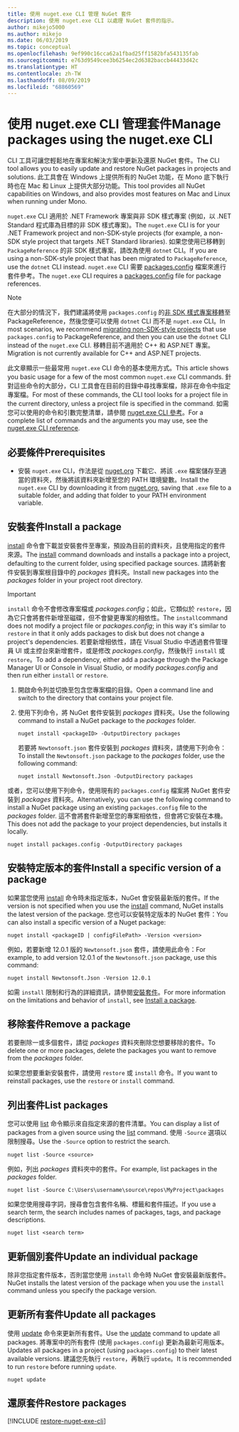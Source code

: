 ```yaml
---
title: 使用 nuget.exe CLI 管理 NuGet 套件
description: 使用 nuget.exe CLI 以處理 NuGet 套件的指示。
author: mikejo5000
ms.author: mikejo
ms.date: 06/03/2019
ms.topic: conceptual
ms.openlocfilehash: 9ef990c16cca62a1fbad25ff1582bfa543135fab
ms.sourcegitcommit: e763d9549cee3b6254ec2d6382baccb44433d42c
ms.translationtype: HT
ms.contentlocale: zh-TW
ms.lasthandoff: 08/09/2019
ms.locfileid: "68860569"
---
```

# <a name="manage-packages-using-the-nugetexe-cli"></a><span data-ttu-id="d28c7-103">使用 nuget.exe CLI 管理套件</span><span class="sxs-lookup"><span data-stu-id="d28c7-103">Manage packages using the nuget.exe CLI</span></span>

<span data-ttu-id="d28c7-104">CLI 工具可讓您輕鬆地在專案和解決方案中更新及還原 NuGet 套件。</span><span class="sxs-lookup"><span data-stu-id="d28c7-104">The CLI tool allows you to easily update and restore NuGet packages in projects and solutions.</span></span> <span data-ttu-id="d28c7-105">此工具會在 Windows 上提供所有的 NuGet 功能，在 Mono 底下執行時也在 Mac 和 Linux 上提供大部分功能。</span><span class="sxs-lookup"><span data-stu-id="d28c7-105">This tool provides all NuGet capabilities on Windows, and also provides most features on Mac and Linux when running under Mono.</span></span>

<span data-ttu-id="d28c7-106">`nuget.exe` CLI 適用於 .NET Framework 專案與非 SDK 樣式專案 (例如，以 .NET Standard 程式庫為目標的非 SDK 樣式專案)。</span><span class="sxs-lookup"><span data-stu-id="d28c7-106">The `nuget.exe` CLI is for your .NET Framework project and non-SDK-style projects (for example, a non-SDK style project that targets .NET Standard libraries).</span></span> <span data-ttu-id="d28c7-107">如果您使用已移轉到 `PackageReference` 的非 SDK 樣式專案，請改為使用 `dotnet` CLI。</span><span class="sxs-lookup"><span data-stu-id="d28c7-107">If you are using a non-SDK-style project that has been migrated to `PackageReference`, use the `dotnet` CLI instead.</span></span> <span data-ttu-id="d28c7-108">`nuget.exe` CLI 需要 [packages.config](../reference/packages-config.md) 檔案來進行套件參考。</span><span class="sxs-lookup"><span data-stu-id="d28c7-108">The `nuget.exe` CLI requires a [packages.config](../reference/packages-config.md) file for package references.</span></span>

> [!NOTE]
> <span data-ttu-id="d28c7-109">在大部分的情況下，我們建議將使用 `packages.config` 的[非 SDK 樣式專案移轉](../reference/migrate-packages-config-to-package-reference.md)至 PackageReference，然後您便可以使用 `dotnet` CLI 而不是 `nuget.exe` CLI。</span><span class="sxs-lookup"><span data-stu-id="d28c7-109">In most scenarios, we recommend [migrating non-SDK-style projects](../reference/migrate-packages-config-to-package-reference.md) that use `packages.config` to PackageReference, and then you can use the `dotnet` CLI instead of the `nuget.exe` CLI.</span></span> <span data-ttu-id="d28c7-110">移轉目前不適用於 C++ 和 ASP.NET 專案。</span><span class="sxs-lookup"><span data-stu-id="d28c7-110">Migration is not currently available for C++ and ASP.NET projects.</span></span>

<span data-ttu-id="d28c7-111">此文章顯示一些最常用 `nuget.exe` CLI 命令的基本使用方式。</span><span class="sxs-lookup"><span data-stu-id="d28c7-111">This article shows you basic usage for a few of the most common `nuget.exe` CLI commands.</span></span> <span data-ttu-id="d28c7-112">針對這些命令的大部分，CLI 工具會在目前的目錄中尋找專案檔，除非在命令中指定專案檔。</span><span class="sxs-lookup"><span data-stu-id="d28c7-112">For most of these commands, the CLI tool looks for a project file in the current directory, unless a project file is specified in the command.</span></span> <span data-ttu-id="d28c7-113">如需您可以使用的命令和引數完整清單，請參閱 [nuget.exe CLI 參考](../reference/nuget-exe-cli-reference.md)。</span><span class="sxs-lookup"><span data-stu-id="d28c7-113">For a complete list of commands and the arguments you may use, see the [nuget.exe CLI reference](../reference/nuget-exe-cli-reference.md).</span></span>

## <a name="prerequisites"></a><span data-ttu-id="d28c7-114">必要條件</span><span class="sxs-lookup"><span data-stu-id="d28c7-114">Prerequisites</span></span>

- <span data-ttu-id="d28c7-115">安裝 `nuget.exe` CLI，作法是從 [nuget.org](https://dist.nuget.org/win-x86-commandline/latest/nuget.exe) 下載它、將該 `.exe` 檔案儲存至適當的資料夾，然後將該資料夾新增至您的 PATH 環境變數。</span><span class="sxs-lookup"><span data-stu-id="d28c7-115">Install the `nuget.exe` CLI by downloading it from [nuget.org](https://dist.nuget.org/win-x86-commandline/latest/nuget.exe), saving that `.exe` file to a suitable folder, and adding that folder to your PATH environment variable.</span></span>

## <a name="install-a-package"></a><span data-ttu-id="d28c7-116">安裝套件</span><span class="sxs-lookup"><span data-stu-id="d28c7-116">Install a package</span></span>

<span data-ttu-id="d28c7-117">[install](../reference/cli-reference/cli-ref-install.md) 命令會下載並安裝套件至專案，預設為目前的資料夾，且使用指定的套件來源。</span><span class="sxs-lookup"><span data-stu-id="d28c7-117">The [install](../reference/cli-reference/cli-ref-install.md) command downloads and installs a package into a project, defaulting to the current folder, using specified package sources.</span></span> <span data-ttu-id="d28c7-118">請將新套件安裝到專案根目錄中的 *packages* 資料夾。</span><span class="sxs-lookup"><span data-stu-id="d28c7-118">Install new packages into the *packages* folder in your project root directory.</span></span>

> [!IMPORTANT]
> <span data-ttu-id="d28c7-119">`install` 命令不會修改專案檔或 *packages.config*；如此，它類似於 `restore`，因為它只會將套件新增至磁碟，但不會變更專案的相依性。</span><span class="sxs-lookup"><span data-stu-id="d28c7-119">The `install`command does not modify a project file or *packages.config*; in this way it's similar to `restore` in that it only adds packages to disk but does not change a project's dependencies.</span></span> <span data-ttu-id="d28c7-120">若要新增相依性，請在 Visual Studio 中透過套件管理員 UI 或主控台來新增套件，或是修改 *packages.config*，然後執行 `install` 或 `restore`。</span><span class="sxs-lookup"><span data-stu-id="d28c7-120">To add a dependency, either add a package through the Package Manager UI or Console in Visual Studio, or modify *packages.config* and then run either `install` or `restore`.</span></span>

1. <span data-ttu-id="d28c7-121">開啟命令列並切換至包含您專案檔的目錄。</span><span class="sxs-lookup"><span data-stu-id="d28c7-121">Open a command line and switch to the directory that contains your project file.</span></span>

2. <span data-ttu-id="d28c7-122">使用下列命令，將 NuGet 套件安裝到 *packages* 資料夾。</span><span class="sxs-lookup"><span data-stu-id="d28c7-122">Use the following command to install a NuGet package to the *packages* folder.</span></span>

    ```cli
    nuget install <packageID> -OutputDirectory packages
    ```

    <span data-ttu-id="d28c7-123">若要將 `Newtonsoft.json` 套件安裝到 *packages* 資料夾，請使用下列命令：</span><span class="sxs-lookup"><span data-stu-id="d28c7-123">To install the `Newtonsoft.json` package to the *packages* folder, use the following command:</span></span>

    ```cli
    nuget install Newtonsoft.Json -OutputDirectory packages
    ```

<span data-ttu-id="d28c7-124">或者，您可以使用下列命令，使用現有的 `packages.config` 檔案將 NuGet 套件安裝到 *packages* 資料夾。</span><span class="sxs-lookup"><span data-stu-id="d28c7-124">Alternatively, you can use the following command to install a NuGet package using an existing `packages.config` file to the *packages* folder.</span></span> <span data-ttu-id="d28c7-125">這不會將套件新增至您的專案相依性，但會將它安裝在本機。</span><span class="sxs-lookup"><span data-stu-id="d28c7-125">This does not add the package to your project dependencies, but installs it locally.</span></span>

```cli
nuget install packages.config -OutputDirectory packages
```

## <a name="install-a-specific-version-of-a-package"></a><span data-ttu-id="d28c7-126">安裝特定版本的套件</span><span class="sxs-lookup"><span data-stu-id="d28c7-126">Install a specific version of a package</span></span>

<span data-ttu-id="d28c7-127">如果當您使用 [install](../reference/cli-reference/cli-ref-install.md) 命令時未指定版本，NuGet 會安裝最新版的套件。</span><span class="sxs-lookup"><span data-stu-id="d28c7-127">If the version is not specified when you use the [install](../reference/cli-reference/cli-ref-install.md) command, NuGet installs the latest version of the package.</span></span> <span data-ttu-id="d28c7-128">您也可以安裝特定版本的 NuGet 套件：</span><span class="sxs-lookup"><span data-stu-id="d28c7-128">You can also install a specific version of a Nuget package:</span></span>

```cli
nuget install <packageID | configFilePath> -Version <version>
```

<span data-ttu-id="d28c7-129">例如，若要新增 12.0.1 版的 `Newtonsoft.json` 套件，請使用此命令：</span><span class="sxs-lookup"><span data-stu-id="d28c7-129">For example, to add version 12.0.1 of the `Newtonsoft.json` package, use this command:</span></span>

```cli
nuget install Newtonsoft.Json -Version 12.0.1
```

<span data-ttu-id="d28c7-130">如需 `install` 限制和行為的詳細資訊，請參閱[安裝套件](#install-a-package)。</span><span class="sxs-lookup"><span data-stu-id="d28c7-130">For more information on the limitations and behavior of `install`, see [Install a package](#install-a-package).</span></span>

## <a name="remove-a-package"></a><span data-ttu-id="d28c7-131">移除套件</span><span class="sxs-lookup"><span data-stu-id="d28c7-131">Remove a package</span></span>

<span data-ttu-id="d28c7-132">若要刪除一或多個套件，請從 *packages* 資料夾刪除您想要移除的套件。</span><span class="sxs-lookup"><span data-stu-id="d28c7-132">To delete one or more packages, delete the packages you want to remove from the *packages* folder.</span></span>

<span data-ttu-id="d28c7-133">如果您想要重新安裝套件，請使用 `restore` 或 `install` 命令。</span><span class="sxs-lookup"><span data-stu-id="d28c7-133">If you want to reinstall packages, use the `restore` or `install` command.</span></span>

## <a name="list-packages"></a><span data-ttu-id="d28c7-134">列出套件</span><span class="sxs-lookup"><span data-stu-id="d28c7-134">List packages</span></span>

<span data-ttu-id="d28c7-135">您可以使用 [list](../reference/cli-reference/cli-ref-list.md) 命令顯示來自指定來源的套件清單。</span><span class="sxs-lookup"><span data-stu-id="d28c7-135">You can display a list of packages from a given source using the [list](../reference/cli-reference/cli-ref-list.md) command.</span></span> <span data-ttu-id="d28c7-136">使用 `-Source` 選項以限制搜尋。</span><span class="sxs-lookup"><span data-stu-id="d28c7-136">Use the `-Source` option to restrict the search.</span></span>

```cli
nuget list -Source <source>
```

<span data-ttu-id="d28c7-137">例如，列出 *packages* 資料夾中的套件。</span><span class="sxs-lookup"><span data-stu-id="d28c7-137">For example, list packages in the *packages* folder.</span></span>

```cli
nuget list -Source C:\Users\username\source\repos\MyProject\packages
```

<span data-ttu-id="d28c7-138">如果您使用搜尋字詞，搜尋會包含套件名稱、標籤和套件描述。</span><span class="sxs-lookup"><span data-stu-id="d28c7-138">If you use a search term, the search includes names of packages, tags, and package descriptions.</span></span>

```cli
nuget list <search term>
```

## <a name="update-an-individual-package"></a><span data-ttu-id="d28c7-139">更新個別套件</span><span class="sxs-lookup"><span data-stu-id="d28c7-139">Update an individual package</span></span>

<span data-ttu-id="d28c7-140">除非您指定套件版本，否則當您使用 `install` 命令時 NuGet 會安裝最新版套件。</span><span class="sxs-lookup"><span data-stu-id="d28c7-140">NuGet installs the latest version of the package when you use the `install` command unless you specify the package version.</span></span>

## <a name="update-all-packages"></a><span data-ttu-id="d28c7-141">更新所有套件</span><span class="sxs-lookup"><span data-stu-id="d28c7-141">Update all packages</span></span>

<span data-ttu-id="d28c7-142">使用 [update](../reference/cli-reference/cli-ref-update.md) 命令來更新所有套件。</span><span class="sxs-lookup"><span data-stu-id="d28c7-142">Use the [update](../reference/cli-reference/cli-ref-update.md) command to update all packages.</span></span> <span data-ttu-id="d28c7-143">將專案中的所有套件 (使用 `packages.config`) 更新為最新可用版本。</span><span class="sxs-lookup"><span data-stu-id="d28c7-143">Updates all packages in a project (using `packages.config`) to their latest available versions.</span></span> <span data-ttu-id="d28c7-144">建議您先執行 `restore`，再執行 `update`。</span><span class="sxs-lookup"><span data-stu-id="d28c7-144">It is recommended to run `restore` before running `update`.</span></span>

```cli
nuget update
```

## <a name="restore-packages"></a><span data-ttu-id="d28c7-145">還原套件</span><span class="sxs-lookup"><span data-stu-id="d28c7-145">Restore packages</span></span>

[!INCLUDE [restore-nuget-exe-cli](includes/restore-nuget-exe-cli.md)]